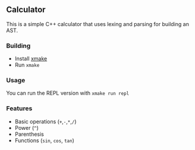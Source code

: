 ## Calculator

This is a simple C++ calculator that uses lexing and parsing for building an AST.

### Building

* Install [xmake](https://xmake.io/#/)
* Run `xmake`
 
### Usage

You can run the REPL version with `xmake run repl`

### Features
* Basic operations (`+`,`-`,`*`,`/`)
* Power (`^`)
* Parenthesis
* Functions (`sin`, `cos`, `tan`)
